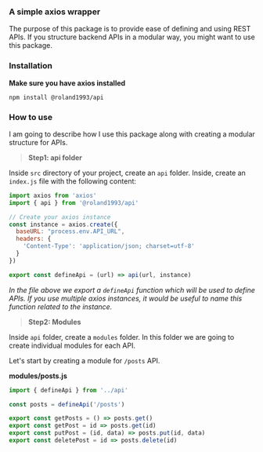 ### A simple axios wrapper

The purpose of this package is to provide ease of defining and using REST APIs.
If you structure backend APIs in a modular way, you might want to use this package.

### Installation

**Make sure you have axios installed**

```shell
npm install @roland1993/api
```

### How to use

I am going to describe how I use this package along with creating a modular structure for APIs.

> **Step1: api folder**

Inside `src` directory of your project, create an `api` folder.
Inside, create an `index.js` file with the following content:

```js
import axios from 'axios'
import { api } from '@roland1993/api'

// Create your axios instance
const instance = axios.create({
  baseURL: "process.env.API_URL",
  headers: {
    'Content-Type': 'application/json; charset=utf-8'
  }
})

export const defineApi = (url) => api(url, instance)
```

*In the file above we export a `defineApi` function which will be used to define APIs.
If you use multiple axios instances, it would be useful to name this function related to the instance.*

> **Step2: Modules**

Inside `api` folder, create a `modules` folder. In this folder we are going to create individual modules for each API.

Let's start by creating a module for `/posts` API.

**modules/posts.js**

```js
import { defineApi } from '../api'

const posts = defineApi('/posts')

export const getPosts = () => posts.get()
export const getPost = id => posts.get(id)
export const putPost = (id, data) => posts.put(id, data)
export const deletePost = id => posts.delete(id)
```
